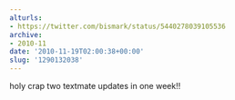 ```yaml
---
alturls:
- https://twitter.com/bismark/status/5440278039105536
archive:
- 2010-11
date: '2010-11-19T02:00:38+00:00'
slug: '1290132038'
---
```


holy crap two textmate updates in one week!!

